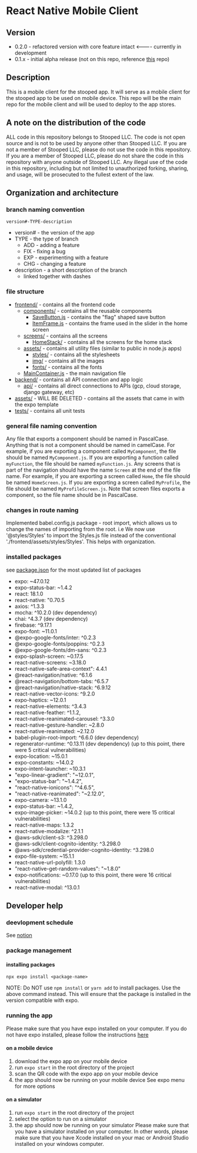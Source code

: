 # React Native Mobile Client

## Version
- 0.2.0 - refactored version with core feature intact  <---- currently in development
- 0.1.x - initial alpha release (not on this repo, reference [this](https://github.com/StoopedLLC/React-Native-MobileApp) repo)

## Description
This is a mobile client for the stooped app. It will serve as a mobile client for the stooped app to be used on mobile device. This repo will be the main repo for the mobile client and will be used to deploy to the app stores. 

## A note on the distribution of the code
ALL code in this repository belongs to Stooped LLC. The code is not open source and is not to be used by anyone other than Stooped LLC. If you are not a member of Stooped LLC, please do not use the code in this repository. If you are a member of Stooped LLC, please do not share the code in this repository with anyone outside of Stooped LLC. Any illegal use of the code in this repository, including but not limited to unauthorized forking, sharing, and usage, will be prosecuted to the fullest extent of the law.


## Organization and architecture

### branch naming convention
`version#-TYPE-description`
* version# - the version of the app
* TYPE - the type of branch
    - ADD - adding a feature
    - FIX - fixing a bug
    - EXP - experimenting with a feature
    - CHG - changing a feature
* description - a short description of the branch
     - linked together with dashes

### file structure
* [frontend/](/frontend/) - contains all the frontend code
    - [components/](/frontend/components/) - contains all the reusable components
        * [SaveButton.js](/frontend/components/SaveButton.js) - contains the "flag" shaped save button
        * [ItemFrame.js](/frontend/components/ItemFrame.js) - contains the frame used in the slider in the home screen
    - [screens/](/frontend/screens) - contains all the screens
        * [HomeStack/](/frontend/screens/HomeStack/) - contains all the screens for the home stack
    - [assets/](/frontend/assets/) - contains all utility files (similar to public in node.js apps)
        * [styles/]() - contains all the stylesheets
        * [img/](/frontend/src/images/) - contains all the images
        * [fonts/](/frontend/src/fonts/) - contains all the fonts
    - [MainContainer.js](/frontend/MainContainer.js) - the main navigation file
* [backend/]() - contains all API connection and app logic
    - [api/]() - contains all direct connections to APIs (gcp, cloud storage, django gateway, etc)
* [assets/](/assets/) - WILL BE DELETED - contains all the assets that came in with the expo template
* [tests/](/tests/) - contains all unit tests

### general file naming convention
Any file that exports a component should be named in PascalCase. Anything that is not a component should be named in camelCase. For example, if you are exporting a component called `MyComponent`, the file should be named `MyComponent.js`. If you are exporting a function called `myFunction`, the file should be named `myFunction.js`.
Any screens that is part of the navigation should have the name `Screen` at the end of the file name. For example, if you are exporting a screen called `Home`, the file should be named `HomeScreen.js`. If you are exporting a screen called `MyProfile`, the file should be named `MyProfileScreen.js`. Note that screen files exports a component, so the file name should be in PascalCase.


### changes in route naming
Implemented babel.config.js package - root import, which allows us to change the names of importing from the root. i.e We now use '@styles/Styles' to import the Styles.js file instead of the conventional './frontend/assets/styles/Styles'. This helps with organization.


### installed packages
see [package.json](/package.json) for the most updated list of packages
* expo: ~47.0.12
* expo-status-bar: ~1.4.2
* react: 18.1.0
* react-native: "0.70.5
* axios: ^1.3.3
* mocha: ^10.2.0 (dev dependency)
* chai: ^4.3.7 (dev dependency)
* firebase: ^9.17.1
* expo-font: ~11.0.1
* @expo-google-fonts/inter: ^0.2.3
* @expo-google-fonts/poppins: ^0.2.3
* @expo-google-fonts/dm-sans: ^0.2.3
* expo-splash-screen: ~0.17.5
* react-native-screens: ~3.18.0
* react-native-safe-area-context": 4.4.1
* @react-navigation/native: ^6.1.6
* @react-navigation/bottom-tabs: ^6.5.7
* @react-navigation/native-stack: ^6.9.12
* react-native-vector-icons: ^9.2.0
* expo-haptics: ~12.0.1
* react-native-elements: ^3.4.3
* react-native-feather: ^1.1.2,
* react-native-reanimated-carousel: ^3.3.0
* react-native-gesture-handler: ~2.8.0
* react-native-reanimated: ~2.12.0
* babel-plugin-root-import: ^6.6.0 (dev dependency)
* regenerator-runtime: ^0.13.11 (dev dependency)
(up to this point, there were 5 critical vulnerabilities)
* expo-location: ~15.0.1
* expo-constants: ~14.0.2
* expo-intent-launcher: ~10.3.1
* "expo-linear-gradient": "~12.0.1",
* "expo-status-bar": "~1.4.2",
* "react-native-ionicons": "^4.6.5",
* "react-native-reanimated": "~2.12.0",
* expo-camera: ~13.1.0
* expo-status-bar: ~1.4.2,
* expo-image-picker: ~14.0.2
(up to this point, there were 15 critical vulnerabilities)
* react-native-maps: 1.3.2
* react-native-modalize: ^2.1.1
* @aws-sdk/client-s3: ^3.298.0
* @aws-sdk/client-cognito-identity: ^3.298.0 
* @aws-sdk/credential-provider-cognito-identity: ^3.298.0
* expo-file-system: ~15.1.1
* react-native-url-polyfill: 1.3.0
* "react-native-get-random-values": "~1.8.0"
* expo-notifications: ~0.17.0
(up to this point, there were 16 critical vulnerabilities)
* react-native-modal: ^13.0.1



## Developer help

### deevlopment schedule
See [notion]()

### package management

#### installing packages
```
npx expo install <package-name>
```
NOTE: Do NOT use `npm install` or `yarn add` to install packages. Use the above command instead. This will ensure that the package is installed in the version compatible with expo.

### running the app
Please make sure that you have expo installed on your computer. If you do not have expo installed, please follow the instructions [here](https://docs.expo.io/get-started/installation/)

#### on a mobile device
1. download the expo app on your mobile device
2. run `expo start` in the root directory of the project
3. scan the QR code with the expo app on your mobile device
4. the app should now be running on your mobile device
See expo menu for more options

#### on a simulator
1. run `expo start` in the root directory of the project
2. select the option to run on a simulator
3. the app should now be running on your simulator
Please make sure that you have a simulator installed on your computer. In other words, please make sure that you have Xcode installed on your mac or Android Studio installed on your windows computer.





